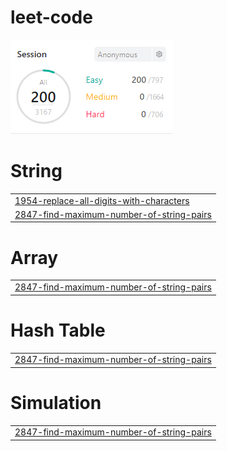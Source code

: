# leet-code
<img src="score.png">


# String
|  |
| ------- |
| [1954-replace-all-digits-with-characters](https://github.com/changminkangkk/leet-code/tree/master/1954-replace-all-digits-with-characters) |
| [2847-find-maximum-number-of-string-pairs](https://github.com/changminkangkk/leet-code/tree/master/2847-find-maximum-number-of-string-pairs) |
# Array
|  |
| ------- |
| [2847-find-maximum-number-of-string-pairs](https://github.com/changminkangkk/leet-code/tree/master/2847-find-maximum-number-of-string-pairs) |
# Hash Table
|  |
| ------- |
| [2847-find-maximum-number-of-string-pairs](https://github.com/changminkangkk/leet-code/tree/master/2847-find-maximum-number-of-string-pairs) |
# Simulation
|  |
| ------- |
| [2847-find-maximum-number-of-string-pairs](https://github.com/changminkangkk/leet-code/tree/master/2847-find-maximum-number-of-string-pairs) |